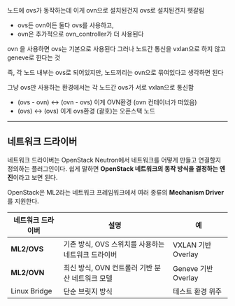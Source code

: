 노드에 ovs가 동작하는데 이게 ovn으로 설치된건지 ovs로 설치된건지 헷갈림
- ovs든 ovn이든 둘다 ovs를 사용하고,
- ovn은 추가적으로 ovn_controller가 더 사용된다

ovn 을 사용하면 ovs는 기본으로 사용된다
그러나 노드간 통신을 vxlan으로 하지 않고 geneve로 한다는 것

즉, 각 노드 내부는 ovs로 되어있지만,
노드끼리는 ovn으로 묶여있다고 생각하면 된다

그냥 ovs만 사용하는 환경에서는 각 노드간 ovs가 서로 vxlan으로 통신함

- (ovs - ovn) <-> (ovn - ovs)  이게 OVN환경 (ovn 컨테이너가 떠있음)
- (ovs) <-> (ovs)  이게 ovs환경
(괄호)는 오픈스택 노드

---
## 네트워크 드라이버
네트워크 드라이버는 OpenStack Neutron에서 네트워크를 어떻게 만들고 연결할지 정의하는 플러그인이다. 쉽게 말하면 **OpenStack 네트워크의 동작 방식을 결정하는 엔진**이라고 보면 된다.

OpenStack은 ML2라는 네트워크 프레임워크에서 여러 종류의 **Mechanism Driver**를 지원한다.

|네트워크 드라이버|설명|예|
|---|---|---|
|**ML2/OVS**|기존 방식, OVS 스위치를 사용하는 네트워크 드라이버|VXLAN 기반 Overlay|
|**ML2/OVN**|최신 방식, OVN 컨트롤러 기반 분산 네트워크 모델|Geneve 기반 Overlay|
|Linux Bridge|단순 브릿지 방식|테스트 환경 위주|
